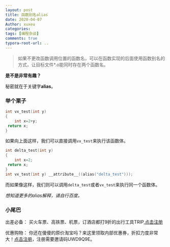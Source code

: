 ```yaml
---
layout: post
title: 函数别名alias
date: 2020-04-07
Author: xuxeu
categories: 
tags: [编程杂谈]
comments: true
typora-root-url: ..
---
```


>  如果不更改函数调用位置的函数名，可以在函数实现的后面使用函数别名的方式，让目标文件*.o能同时存在两个函数名。

**是不是非常有趣？**

秘密就在于关键字**alias**。

### 举个栗子

```c
int vx_test(int y)
{
    int x=2+y;
 return x;
}
```

如果向上面这样，我们可以直接调用`vx_test`来执行该函数体。

```c
int delta_test(int y)
{
    int x=2;
 return x;
}
int vx_test(int y) __attribute__((alias("delta_test")));
```

而如果像这样，我们则可以调用`delta_test`或者`vx_test`来执行同一个函数体。

*想知道更多的alias解释，请自行百度。*

### 小尾巴

出差必备：
买火车票、高铁票、机票，订酒店都打9折的出行工具TRIP,[点击注册](https://h5.itrip.world/#/register/6tpd1Z)

优惠购物：
你还在傻傻的原价淘宝吗？来这里领取内部优惠券，折扣力度非常大！[点击注册](http://url.cn/5KRkJq6)，注册需要邀请码UWD9Q9E。